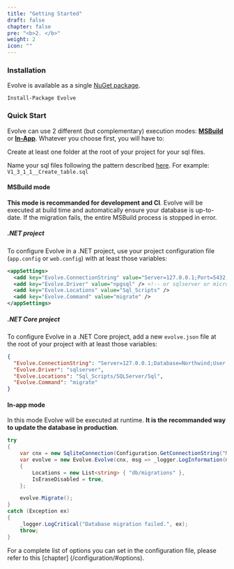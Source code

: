 ```yaml
---
title: "Getting Started"
draft: false
chapter: false
pre: "<b>2. </b>"
weight: 2
icon: ""
---
```


### Installation

Evolve is available as a single [NuGet package](https://www.nuget.org/packages/Evolve).

```
Install-Package Evolve
```

### Quick Start

Evolve can use 2 different (but complementary) execution modes: [**MSBuild**](/getting-started/#msbuild-mode) or [**In-App**](/getting-started/#in-app-mode). Whatever you choose first, you will have to:

<i class="fa fa-hand-o-right"></i> Create at least one folder at the root of your project for your sql files.

<i class="fa fa-hand-o-right"></i> Name your sql files following the pattern described [here](/configuration/#naming-pattern). For example: `V1_3_1_1__Create_table.sql`

#### MSBuild mode

**This mode is recommanded for development and CI**. Evolve will be executed at build time and automatically ensure your database is up-to-date. If the migration fails, the entire MSBuild process is stopped in error.

##### .NET project

To configure Evolve in a .NET project, use your project configuration file (`app.config` or `web.config`) with at least those variables:

```xml
<appSettings>
  <add key="Evolve.ConnectionString" value="Server=127.0.0.1;Port=5432;Database=my_db;User Id=postgres;Password=postgres;" />
  <add key="Evolve.Driver" value="npgsql" /> <!-- or sqlserver or microsoftdatasqlite or sqlite or mysql or mariadb -->
  <add key="Evolve.Locations" value="Sql_Scripts" />
  <add key="Evolve.Command" value="migrate" />
</appSettings>
```

##### .NET Core project

To configure Evolve in a .NET Core project, add a new `evolve.json` file at the root of your project with at least those variables:

```json
{
  "Evolve.ConnectionString": "Server=127.0.0.1;Database=Northwind;User Id=sa;Password=Password12!;",
  "Evolve.Driver": "sqlserver",
  "Evolve.Locations": "Sql_Scripts/SQLServer/Sql",
  "Evolve.Command": "migrate"
}
```

#### In-app mode

In this mode Evolve will be executed at runtime. **It is the recommanded way to update the database in production**.

```C#
try
{
    var cnx = new SqliteConnection(Configuration.GetConnectionString("MyDatabase"));
    var evolve = new Evolve.Evolve(cnx, msg => _logger.LogInformation(msg))
    {
        Locations = new List<string> { "db/migrations" },
        IsEraseDisabled = true,
    };

    evolve.Migrate();
}
catch (Exception ex)
{
    _logger.LogCritical("Database migration failed.", ex);
    throw;
}
```

<i class="fa fa-hand-o-right"></i> For a complete list of options you can set in the configuration file, please refer to this [chapter] (/configuration/#options).
